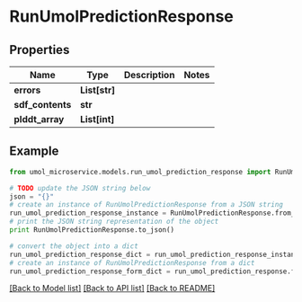 # RunUmolPredictionResponse


## Properties

Name | Type | Description | Notes
------------ | ------------- | ------------- | -------------
**errors** | **List[str]** |  | 
**sdf_contents** | **str** |  | 
**plddt_array** | **List[int]** |  | 

## Example

```python
from umol_microservice.models.run_umol_prediction_response import RunUmolPredictionResponse

# TODO update the JSON string below
json = "{}"
# create an instance of RunUmolPredictionResponse from a JSON string
run_umol_prediction_response_instance = RunUmolPredictionResponse.from_json(json)
# print the JSON string representation of the object
print RunUmolPredictionResponse.to_json()

# convert the object into a dict
run_umol_prediction_response_dict = run_umol_prediction_response_instance.to_dict()
# create an instance of RunUmolPredictionResponse from a dict
run_umol_prediction_response_form_dict = run_umol_prediction_response.from_dict(run_umol_prediction_response_dict)
```
[[Back to Model list]](../README.md#documentation-for-models) [[Back to API list]](../README.md#documentation-for-api-endpoints) [[Back to README]](../README.md)


